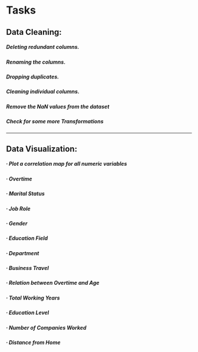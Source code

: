 # Tasks
## Data Cleaning:

##### Deleting redundant columns.

##### Renaming the columns.

##### Dropping duplicates.

##### Cleaning individual columns.
##### Remove the NaN values from the dataset
##### Check for some more Transformations

-----------------------------------------------------------------------------------
## Data Visualization:

##### ∙        Plot a correlation map for all numeric variables
##### ∙        Overtime
##### ∙        Marital Status
##### ∙        Job Role
##### ∙        Gender
##### ∙        Education Field
##### ∙        Department
##### ∙        Business Travel
##### ∙        Relation between Overtime and Age
##### ∙        Total Working Years
##### ∙        Education Level
##### ∙        Number of Companies Worked
##### ∙        Distance from Home
